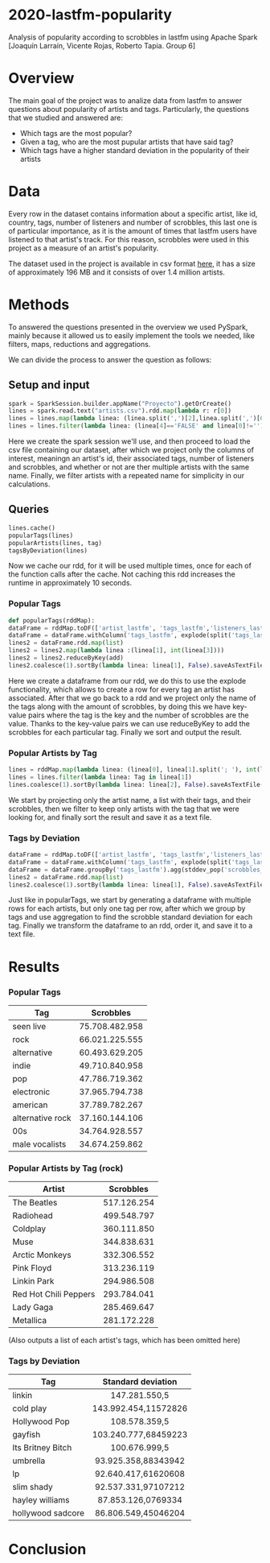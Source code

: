 # 2020-lastfm-popularity
Analysis of popularity according to scrobbles in lastfm using Apache Spark [Joaquín Larraín, Vicente Rojas, Roberto Tapia. Group 6]

# Overview

The main goal of the project was to analize data from lastfm to answer questions about popularity of artists and tags. Particularly, the questions that we studied and answered are:
* Which tags are the most popular?
* Given a tag, who are the most pupular artists that have said tag?
* Which tags have a higher standard deviation in the popularity of their artists

# Data
Every row in the dataset contains information about a specific artist, like id, country, tags, number of listeners and number of scrobbles, this last one is of particular importance, as it is the amount of times that lastfm users have listened to that artist's track. For this reason, scrobbles were used in this project as a measure of an artist's popularity.

The dataset used in the project is available in csv format [here](https://www.kaggle.com/pieca111/music-artists-popularity), it has a size of approximately 196 MB and it consists of over 1.4 million artists.
# Methods
To answered the questions presented in the overview we used PySpark, mainly because it allowed us to easily implement the tools we needed, like filters, maps, reductions and aggregations.

We can divide the process to answer the question as follows:

## Setup and input

```python
spark = SparkSession.builder.appName("Proyecto").getOrCreate()
lines = spark.read.text("artists.csv").rdd.map(lambda r: r[0])
lines = lines.map(lambda linea: (linea.split(',')[2],linea.split(',')[6],linea.split(',')[7],linea.split(',')[8], linea.split(',')[9]))
lines = lines.filter(lambda linea: (linea[4]=='FALSE' and linea[0]!=''))
```
Here we create the spark session we'll use, and then proceed to load the csv file containing our dataset, after which we project only the columns of interest, meaningn an artist's id, their associated tags, number of listeners and scrobbles, and whether or not are ther multiple artists with the same name. Finally, we filter artists with a repeated name for simplicity in our calculations.

## Queries
```python
lines.cache()
popularTags(lines)
popularArtists(lines, tag)
tagsByDeviation(lines)
```
Now we cache our rdd, for it will be used multiple times, once for each of the function calls after the cache. Not caching this rdd increases the runtime in approximately 10 seconds.

### Popular Tags
```python
def popularTags(rddMap):
dataFrame = rddMap.toDF(['artist_lastfm', 'tags_lastfm','listeners_lastfm', 'scrobbles_lastfm', 'ambiguous_artist'])
dataFrame = dataFrame.withColumn('tags_lastfm', explode(split('tags_lastfm','; ')))
lines2 = dataFrame.rdd.map(list)
lines2 = lines2.map(lambda linea :(linea[1], int(linea[3])))
lines2 = lines2.reduceByKey(add)
lines2.coalesce(1).sortBy(lambda linea: linea[1], False).saveAsTextFile("Results-Popular Tags")
```
Here we create a dataframe from our rdd, we do this to use the explode functionality, which allows to create a row for every tag an artist has associated. After that we go back to a rdd and we project only the name of the tags along with the amount of scrobbles, by doing this we have key-value pairs where the tag is the key and the number of scrobbles are the value. Thanks to the key-value pairs we can use reduceByKey to add the scrobbles for each particular tag. Finally we sort and output the result.

### Popular Artists by Tag
```python
lines = rddMap.map(lambda linea: (linea[0], linea[1].split('; '), int(linea[3])))
lines = lines.filter(lambda linea: Tag in linea[1])
lines.coalesce(1).sortBy(lambda linea: linea[2], False).saveAsTextFile("Results-Popular Artists")
```
We start by projecting only the artist name, a list with their tags, and their scrobbles, then we filter to keep only artists with the tag that we were looking for, and finally sort the result and save it as a text file.

### Tags by Deviation
```python
dataFrame = rddMap.toDF(['artist_lastfm', 'tags_lastfm','listeners_lastfm', 'scrobbles_lastfm', 'ambiguous_artist'])
dataFrame = dataFrame.withColumn('tags_lastfm', explode(split('tags_lastfm','; ')))
dataFrame = dataFrame.groupBy('tags_lastfm').agg(stddev_pop('scrobbles_lastfm'))
lines2 = dataFrame.rdd.map(list)
lines2.coalesce(1).sortBy(lambda linea: linea[1], False).saveAsTextFile("Results-Tags by Deviation")
```
Just like in popularTags, we start by generating a dataframe with multiple rows for each artists, but only one tag per row, after which we group by tags and use aggregation to find the scrobble standard deviation for each tag. Finally we transform the dataframe to an rdd, order it, and save it to a text file.




# Results

### Popular Tags
| Tag | Scrobbles |
|---|:---:|
| seen live| 75.708.482.958 |
| rock| 66.021.225.555 |
| alternative| 60.493.629.205 |
| indie| 49.710.840.958 |
| pop| 47.786.719.362 |
| electronic| 37.965.794.738 |
| american| 37.789.782.267 |
| alternative rock| 37.160.144.106 |
| 00s| 34.764.928.557 |
| male vocalists| 34.674.259.862 |

### Popular Artists by Tag (rock)

| Artist | Scrobbles |
|---|:---:|
| The Beatles | 517.126.254 |
| Radiohead | 499.548.797 |
| Coldplay | 360.111.850 |
| Muse | 344.838.631 |
| Arctic Monkeys | 332.306.552 |
| Pink Floyd | 313.236.119 |
| Linkin Park | 294.986.508 |
| Red Hot Chili Peppers | 293.784.041 |
| Lady Gaga |  285.469.647 |
| Metallica | 281.172.228 |

(Also outputs a list of each artist's tags, which has been omitted here)
### Tags by Deviation

|Tag | Standard deviation |
|---|:---:|
| linkin | 147.281.550,5 |
| cold play | 143.992.454,11572826 |
| Hollywood Pop | 108.578.359,5 |
| gayfish | 103.240.777,68459223 |
| Its Britney Bitch | 100.676.999,5 |
| umbrella | 93.925.358,88343942 |
| lp | 92.640.417,61620608 |
| slim shady | 92.537.331,97107212 |
| hayley williams | 87.853.126,0769334 |
| hollywood sadcore | 86.806.549,45046204 |



# Conclusion



